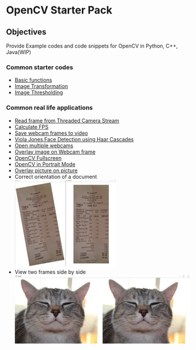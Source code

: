 # OpenCV Starter Pack

## Objectives
Provide Example codes and code snippets for OpenCV in Python, C++, Java(WIP)

### Common starter codes
- [Basic functions](python/basic)
- [Image Transformation](python/examples/transformation)
- [Image Thresholding](python/basic/threshold_image.py)

### Common real life applications
- [Read frame from Threaded Camera Stream](python/examples/threadedVideoCapture)
- [Calculate FPS](python/basic/calculate_FPS.py)
- [Save webcam frames to video](python/basic/video_writer.py)
- [Viola Jones Face Detection using Haar Cascades](python/examples/face-detection)
- [Open multiple webcams](python/examples/multi-threading/open_multiWebcam.py)
- [Overlay image on Webcam frame](python/examples/overlay_camera)
- [OpenCV Fullscreen](python/basic/open_fullscreen.py)
- [OpenCV in Portrait Mode](python/basic/potrait.py)
- [Overlay picture on picture](python/basic/overlay.py)
- Correct orientation of a document 
<br>[![Deskew a document](assets/deskew.jpg)](python/examples/deskew-document/deskew.py)
- View two frames side by side 
<br>[![View frames side by side](assets/hstack.jpg)](python/basic/hstack.py)